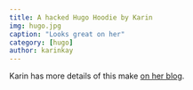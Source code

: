 ```yaml
---
title: A hacked Hugo Hoodie by Karin
img: hugo.jpg
caption: "Looks great on her"
category: [hugo]
author: karinkay
---
```


Karin has more details of this make [on her blog](https://www.karinkay.nl/freesewing-hugo-hoodie/). 

